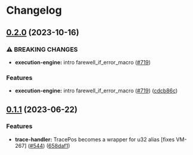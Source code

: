 # Changelog

## [0.2.0](https://github.com/fluencelabs/aquavm/compare/air-utils-v0.1.1...air-utils-v0.2.0) (2023-10-16)


### ⚠ BREAKING CHANGES

* **execution-engine:** intro farewell_if_error_macro ([#719](https://github.com/fluencelabs/aquavm/issues/719))

### Features

* **execution-engine:** intro farewell_if_error_macro ([#719](https://github.com/fluencelabs/aquavm/issues/719)) ([cdcb86c](https://github.com/fluencelabs/aquavm/commit/cdcb86cb554d6462e0a1a50b12aef6571669a7b1))

## [0.1.1](https://github.com/fluencelabs/aquavm/compare/air-utils-v0.1.0...air-utils-v0.1.1) (2023-06-22)


### Features

* **trace-handler:** TracePos becomes a wrapper for u32 alias [fixes VM-267] ([#544](https://github.com/fluencelabs/aquavm/issues/544)) ([658daf1](https://github.com/fluencelabs/aquavm/commit/658daf1d3f6e733c15a21afc40ddf468ed745d43))
